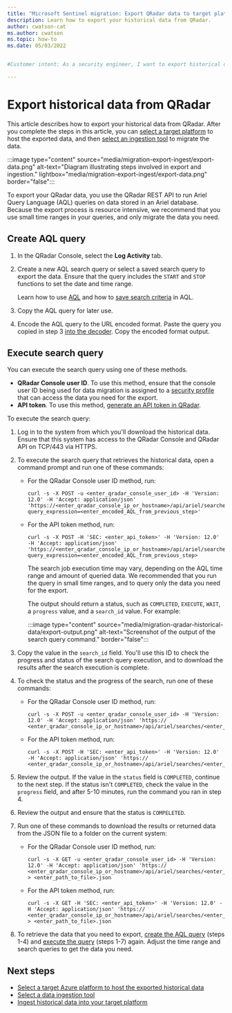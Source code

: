 ```yaml
---
title: "Microsoft Sentinel migration: Export QRadar data to target platform | Microsoft Docs"
description: Learn how to export your historical data from QRadar.
author: cwatson-cat
ms.author: cwatson
ms.topic: how-to
ms.date: 05/03/2022


#Customer intent: As a security engineer, I want to export historical data from QRadar using AQL queries and the QRadar REST API so that I can migrate it to a new platform for analysis and compliance purposes.

---
```


# Export historical data from QRadar

This article describes how to export your historical data from QRadar. After you complete the steps in this article, you can [select a target platform](migration-ingestion-target-platform.md) to host the exported data, and then [select an ingestion tool](migration-ingestion-tool.md) to migrate the data.

:::image type="content" source="media/migration-export-ingest/export-data.png" alt-text="Diagram illustrating steps involved in export and ingestion." lightbox="media/migration-export-ingest/export-data.png" border="false":::

To export your QRadar data, you use the QRadar REST API to run Ariel Query Language (AQL) queries on data stored in an Ariel database. Because the export process is resource intensive, we recommend that you use small time ranges in your queries, and only migrate the data you need. 

## Create AQL query

1. In the QRadar Console, select the **Log Activity** tab. 
1. Create a new AQL search query or select a saved search query to export the data. Ensure that the query includes the `START` and `STOP` functions to set the date and time range. 

    Learn how to use [AQL](https://www.ibm.com/docs/en/qsip/7.5?topic=aql-ariel-query-language) and how to [save search criteria](https://www.ibm.com/docs/en/qsip/7.5?topic=searches-saving-search-criteria) in AQL. 

1. Copy the AQL query for later use.
1. Encode the AQL query to the URL encoded format. Paste the query you copied in step 3 [into the decoder](https://www.url-encode-decode.com/). Copy the encoded format output.

## Execute search query

You can execute the search query using one of these methods. 

- **QRadar Console user ID**. To use this method, ensure that the console user ID being used for data migration is assigned to a [security profile](https://www.ibm.com/docs/en/qradar-on-cloud?topic=management-security-profiles) that can access the data you need for the export.
- **API token**. To use this method, [generate an API token in QRadar](https://www.ibm.com/docs/en/qradar-common?topic=app-creating-authorized-service-token-qradar-operations).

To execute the search query:

1. Log in to the system from which you'll download the historical data. Ensure that this system has access to the QRadar Console and QRadar API on TCP/443 via HTTPS. 
1. To execute the search query that retrieves the historical data, open a command prompt and run one of these commands:
    
    - For the QRadar Console user ID method, run: 

        ```
        curl -s -X POST -u <enter_qradar_console_user_id> -H 'Version: 12.0' -H 'Accept: application/json' 'https://<enter_qradar_console_ip_or_hostname>/api/ariel/searches?query_expression=<enter_encoded_AQL_from_previous_step>'
        ```
    - For the API token method, run:
        
        ```
        curl -s -X POST -H 'SEC: <enter_api_token>' -H 'Version: 12.0' -H 'Accept: application/json' 'https://<enter_qradar_console_ip_or_hostname>/api/ariel/searches?query_expression=<enter_encoded_AQL_from_previous_step> 
        ```
            
        The search job execution time may vary, depending on the AQL time range and amount of queried data. We recommended that you run the query in small time ranges, and to query only the data you need for the export.   

        The output should return a status, such as `COMPLETED`, `EXECUTE`, `WAIT`, a `progress` value, and a `search_id` value. For example:

        :::image type="content" source="media/migration-qradar-historical-data/export-output.png" alt-text="Screenshot of the output of the search query command." border="false":::

1. Copy the value in the `search_id` field. You'll use this ID to check the progress and status of the search query execution, and to download the results after the search execution is complete. 
1. To check the status and the progress of the search, run one of these commands:
    - For the QRadar Console user ID method, run: 

        ```
        curl -s -X POST -u <enter_qradar_console_user_id> -H 'Version: 12.0' -H 'Accept: application/json' 'https:// <enter_qradar_console_ip_or_hostname>/api/ariel/searches/<enter_search_id_from_previous_step>' 
        ```
    
    - For the API token method, run:
                
        ```                
        curl -s -X POST -H 'SEC: <enter_api_token>' -H 'Version: 12.0' -H 'Accept: application/json' 'https:// <enter_qradar_console_ip_or_hostname>/api/ariel/searches/<enter_search_id_from_previous_step>' 
        ```

1. Review the output. If the value in the `status` field is `COMPLETED`, continue to the next step. If the status isn't `COMPLETED`, check the value in the `progress` field, and after 5-10 minutes, run the command you ran in step 4. 
1. Review the output and ensure that the status is `COMPELETED`. 
1. Run one of these commands to download the results or returned data from the JSON file to a folder on the current system:
    - For the QRadar Console user ID method, run:
                
        ```                
        curl -s -X GET -u <enter_qradar_console_user_id> -H 'Version: 12.0' -H 'Accept: application/json' 'https:// <enter_qradar_console_ip_or_hostname>/api/ariel/searches/<enter_search_id_from_previous_step>/results' > <enter_path_to_file>.json 
        ```

    - For the API token method, run: 
            
        ```
        curl -s -X GET -H 'SEC: <enter_api_token>' -H 'Version: 12.0' -H 'Accept: application/json' 'https:// <enter_qradar_console_ip_or_hostname>/api/ariel/searches/<enter_search_id_from_previous_step>/results' > <enter_path_to_file>.json 
        ```

1. To retrieve the data that you need to export, [create the AQL query](#create-aql-query) (steps 1-4) and [execute the query](#execute-search-query) (steps 1-7) again. Adjust the time range and search queries to get the data you need. 

## Next steps

- [Select a target Azure platform to host the exported historical data](migration-ingestion-target-platform.md)
- [Select a data ingestion tool](migration-ingestion-tool.md)
- [Ingest historical data into your target platform](migration-export-ingest.md) 
